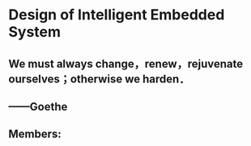 #  Design of Intelligent Embedded System
## We must always change，renew，rejuvenate ourselves；otherwise we harden．  
##                                                                ——Goethe  
## Members:
   
   

